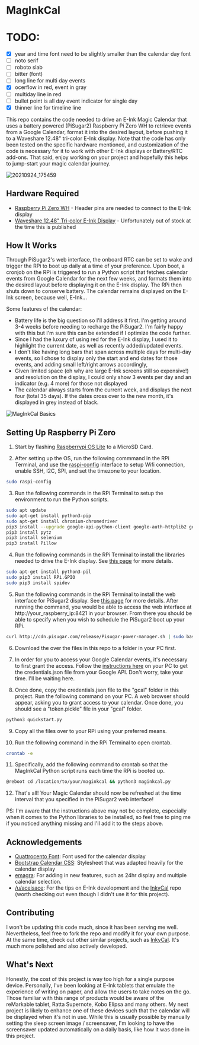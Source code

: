 # MagInkCal

# TODO:

- [x] year and time font need to be slightly smaller than the calendar day font
- [ ] noto serif
- [ ] roboto slab
- [ ] bitter (font)
- [ ] long line for multi day events
- [x] ocerflow in red, event in gray
- [ ] multiday line in red
- [ ] bullet point is all day event indicator for single day
- [x] thinner line for timeline line

This repo contains the code needed to drive an E-Ink Magic Calendar that uses a battery powered (PiSugar2) Raspberry Pi
Zero WH to retrieve events from a Google Calendar, format it into the desired layout, before pushing it to a Waveshare
12.48" tri-color E-Ink display. Note that the code has only been tested on the specific hardware mentioned, and
customization of the code is necessary for it to work with other E-Ink displays or Battery/RTC add-ons. That said, enjoy
working on your project and hopefully this helps to jump-start your magic calendar journey.

![20210924_175459](https://user-images.githubusercontent.com/5581989/134661608-bac1f0bf-e7e3-41fe-b92e-37c26dad8fbe.jpg)

## Hardware Required

- [Raspberry Pi Zero WH](https://www.raspberrypi.org/blog/zero-wh/) - Header pins are needed to connect to the E-Ink
  display
- [Waveshare 12.48" Tri-color E-Ink Display](https://www.waveshare.com/product/12.48inch-e-paper-module-b.htm) -
  Unfortunately out of stock at the time this is published

## How It Works

Through PiSugar2's web interface, the onboard RTC can be set to wake and trigger the RPi to boot up daily at a time of
your preference. Upon boot, a cronjob on the RPi is triggered to run a Python script that fetches calendar events from
Google Calendar for the next few weeks, and formats them into the desired layout before displaying it on the E-Ink
display. The RPi then shuts down to conserve battery. The calendar remains displayed on the E-Ink screen, because well,
E-Ink...

Some features of the calendar:

- Battery life is the big question so I'll address it first. I'm getting around 3-4 weeks before needing to recharge the
  PiSugar2. I'm fairly happy with this but I'm sure this can be extended if I optimize the code further.
- Since I had the luxury of using red for the E-Ink display, I used it to highlight the current date, as well as
  recently added/updated events.
- I don't like having long bars that span across multiple days for multi-day events, so I chose to display only the
  start and end dates for those events, and adding small left/right arrows accordingly,
- Given limited space (oh why are large E-Ink screens still so expensive!) and resolution on the display, I could only
  show 3 events per day and an indicator (e.g. 4 more) for those not displayed
- The calendar always starts from the current week, and displays the next four (total 35 days). If the dates cross over
  to the new month, it's displayed in grey instead of black.

![MagInkCal Basics](https://user-images.githubusercontent.com/5581989/134775456-d6bacaca-03c7-4357-af28-7c06aa19ed90.png)

## Setting Up Raspberry Pi Zero

1. Start by flashing [Raspberrypi OS Lite](https://www.raspberrypi.org/software/operating-systems/) to a MicroSD Card.

2. After setting up the OS, run the following commmand in the RPi Terminal, and use
   the [raspi-config](https://www.raspberrypi.org/documentation/computers/configuration.html) interface to setup Wifi
   connection, enable SSH, I2C, SPI, and set the timezone to your location.

```bash
sudo raspi-config
```

3. Run the following commands in the RPi Terminal to setup the environment to run the Python scripts.

```bash
sudo apt update
sudo apt-get install python3-pip
sudo apt-get install chromium-chromedriver
pip3 install --upgrade google-api-python-client google-auth-httplib2 google-auth-oauthlib
pip3 install pytz
pip3 install selenium
pip3 install Pillow
```

4. Run the following commands in the RPi Terminal to install the libraries needed to drive the E-Ink display.
   See [this page](https://www.waveshare.com/wiki/12.48inch_e-Paper_Module) for more details.

```bash
sudo apt-get install python3-pil
sudo pip3 install RPi.GPIO
sudo pip3 install spidev
```

5. Run the following commands in the RPi Terminal to install the web interface for PiSugar2 display.
   See [this page](https://github.com/PiSugar/PiSugar/wiki/PiSugar2) for more details. After running the command, you
   would be able to access the web interface at http://your_raspberry_ip:8421 in your browser. From there you should be
   able to specify when you wish to schedule the PiSugar2 boot up your RPi.

```bash
curl http://cdn.pisugar.com/release/Pisugar-power-manager.sh | sudo bash
```

6. Download the over the files in this repo to a folder in your PC first.

7. In order for you to access your Google Calendar events, it's necessary to first grant the access. Follow
   the [instructions here](https://developers.google.com/calendar/api/quickstart/python) on your PC to get the
   credentials.json file from your Google API. Don't worry, take your time. I'll be waiting here.

8. Once done, copy the credentials.json file to the "gcal" folder in this project. Run the following command on your PC.
   A web browser should appear, asking you to grant access to your calendar. Once done, you should see a "token.pickle"
   file in your "gcal" folder.

```bash
python3 quickstart.py
```

9. Copy all the files over to your RPi using your preferred means.

10. Run the following command in the RPi Terminal to open crontab.

```bash
crontab -e
```

11. Specifically, add the following command to crontab so that the MagInkCal Python script runs each time the RPi is
    booted up.

```bash
@reboot cd /location/to/your/maginkcal && python3 maginkcal.py
```

12. That's all! Your Magic Calendar should now be refreshed at the time interval that you specified in the PiSugar2 web
    interface!

PS: I'm aware that the instructions above may not be complete, especially when it comes to the Python libraries to be
installed, so feel free to ping me if you noticed anything missing and I'll add it to the steps above.

## Acknowledgements

- [Quattrocento Font](https://fonts.google.com/specimen/Quattrocento): Font used for the calendar display
- [Bootstrap Calendar CSS](https://bootstrapious.com/p/bootstrap-calendar): Stylesheet that was adapted heavily for the
  calendar display
- [emagra](https://github.com/emagra): For adding in new features, such as 24hr display and multiple calendar selection.
- [/u/aceisace](https://www.reddit.com/user/aceisace/): For the tips on E-Ink development and
  the [InkyCal](https://github.com/aceisace/Inkycal) repo (worth checking out even though I didn't use it for this
  project).

## Contributing

I won't be updating this code much, since it has been serving me well. Nevertheless, feel free to fork the repo and
modify it for your own purpose. At the same time, check out other similar projects, such
as [InkyCal](https://github.com/aceisace/Inkycal). It's much more polished and also actively developed.

## What's Next

Honestly, the cost of this project is way too high for a single purpose device. Personally, I've been looking at E-Ink
tablets that emulate the experience of writing on paper, and allow the users to take notes on the go. Those familiar
with this range of products would be aware of the reMarkable tablet, Ratta Supernote, Kobo Elipsa and many others. My
next project is likely to enhance one of these devices such that the calendar will be displayed when it's not in use.
While this is usually possible by manually setting the sleep screen image / screensaver, I'm looking to have the
screensaver updated automatically on a daily basis, like how it was done in this project.
